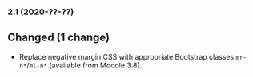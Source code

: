 ### 2.1 (2020-??-??)

## Changed (1 change)

- Replace negative margin CSS with appropriate Bootstrap classes `mr-n*`/`ml-n*` (available from Moodle 3.8).
